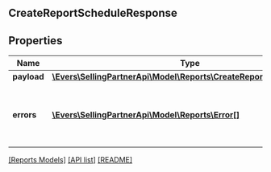 ## CreateReportScheduleResponse

## Properties

Name | Type | Description | Notes
------------ | ------------- | ------------- | -------------
**payload** | [**\Evers\SellingPartnerApi\Model\Reports\CreateReportScheduleResult**](CreateReportScheduleResult.md) |  | [optional]
**errors** | [**\Evers\SellingPartnerApi\Model\Reports\Error[]**](Error.md) | A list of error responses returned when a request is unsuccessful. | [optional]

[[Reports Models]](../) [[API list]](../../Api) [[README]](../../../README.md)
